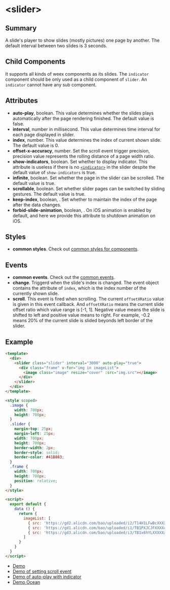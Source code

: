 # &lt;slider&gt;

## Summary

A slide's player to show slides (mostly pictures) one page by another. The default interval between two slides is 3 seconds.

## Child Components

It supports all kinds of weex components as its slides. The `indicator` component should be only used as a child component of `slider`. An `indicator` cannot have any sub component.

## Attributes

* **auto-play**, boolean. This value determines whether the slides plays automatically after the page rendering finished. The default value is false.
* **interval**, number in millisecond. This value determines time interval for each page displayed in slider.
* **index**, number. This value determines the  index of current shown slide. The default value is 0.
* **offset-x-accuracy**, number. Set the scroll event trigger precision, precision value represents the rolling distance of a page width ratio.
* **show-indicators**, boolean. Set whether to display indicator. This attribute is useless if there is no [`<indicator>`](.indicator.html) in the slider despite the default value of `show-indicators` is true.
* **infinite**, boolean. Set whether the page in the slider can be scrolled. The default value is true.
* **scrollable**, boolean. Set whether slider pages can be switched by sliding gestures. The default value is true.
* **keep-index**, boolean, <Badge text="Android" type="warning"/>. Set whether to maintain the index of the page after the data changes.
* **forbid-slide-animation**, boolean, <Badge text="v0.20+ & iOS" type="warning"/>. On iOS animation is enabled by default, and here we provide this attribute to shutdown animation on iOS.

## Styles

* **common styles**. Check out [common styles for components](../styles/common-styles.html).

## Events

* **common events**. Check out the [common events](../events/common-events.html).
* **change**. Triggerd when the slide's index is changed. The event object contains the attribute of `index`, which is the index number of the currently shown slide.
* **scroll**. This event is fired when scrolling. The current `offsetXRatio` value is given in this event callback. And `offsetXRatio` means the current slide offset ratio which value range is [-1, 1]. Negative value means the slide is shifted to left and positive value means to right. For example, -0.2 means 20% of the current slide is slided beyonds left border of the slider.

## Example
```html
<template>
  <div>
    <slider class="slider" interval="3000" auto-play="true">
      <div class="frame" v-for="img in imageList">
        <image class="image" resize="cover" :src="img.src"></image>
      </div>
    </slider>
  </div>
</template>

<style scoped>
  .image {
    width: 700px;
    height: 700px;
  }
  .slider {
    margin-top: 25px;
    margin-left: 25px;
    width: 700px;
    height: 700px;
    border-width: 2px;
    border-style: solid;
    border-color: #41B883;
  }
  .frame {
    width: 700px;
    height: 700px;
    position: relative;
  }
</style>

<script>
  export default {
    data () {
      return {
        imageList: [
          { src: 'https://gd2.alicdn.com/bao/uploaded/i2/T14H1LFwBcXXXXXXXX_!!0-item_pic.jpg'},
          { src: 'https://gd1.alicdn.com/bao/uploaded/i1/TB1PXJCJFXXXXciXFXXXXXXXXXX_!!0-item_pic.jpg'},
          { src: 'https://gd3.alicdn.com/bao/uploaded/i3/TB1x6hYLXXXXXazXVXXXXXXXXXX_!!0-item_pic.jpg'}
        ]
      }
    }
  }
</script>
```
* [Demo](http://dotwe.org/vue/0c43ffd743c90b3bd9f5371062652e60)
* [Demo of setting scroll event](http://dotwe.org/vue/00aff16c6c1c9e9c1209d2db70b94b24)
* [Demo of auto-play with indicator](http://dotwe.org/vue/7c9c0f5cc6e4571a962b8f0cf627fab3)
* [Demo Ocean](http://dotwe.org/vue/c851d5fe09e54709a6128dbc5bf74a6e)
